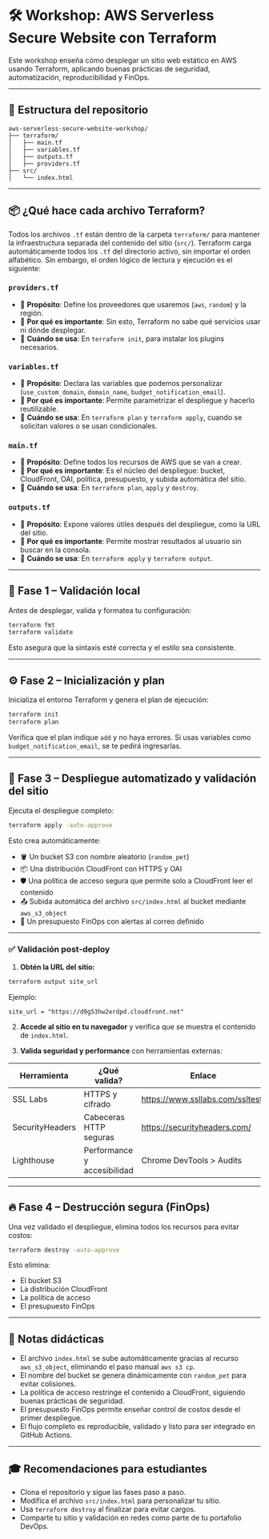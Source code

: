 # 🛠️ Workshop: AWS Serverless Secure Website con Terraform

Este workshop enseña cómo desplegar un sitio web estático en AWS usando Terraform, aplicando buenas prácticas de seguridad, automatización, reproducibilidad y FinOps.

---

## 📁 Estructura del repositorio

```
aws-serverless-secure-website-workshop/
├── terraform/
│   ├── main.tf
│   ├── variables.tf
│   ├── outputs.tf
│   ├── providers.tf
├── src/
│   └── index.html
```

---

## 📦 ¿Qué hace cada archivo Terraform?

Todos los archivos `.tf` están dentro de la carpeta `terraform/` para mantener la infraestructura separada del contenido del sitio (`src/`). Terraform carga automáticamente todos los `.tf` del directorio activo, sin importar el orden alfabético. Sin embargo, el orden lógico de lectura y ejecución es el siguiente:

### `providers.tf`

- 📌 **Propósito**: Define los proveedores que usaremos (`aws`, `random`) y la región.
- 🧠 **Por qué es importante**: Sin esto, Terraform no sabe qué servicios usar ni dónde desplegar.
- 🧪 **Cuándo se usa**: En `terraform init`, para instalar los plugins necesarios.

### `variables.tf`

- 📌 **Propósito**: Declara las variables que podemos personalizar (`use_custom_domain`, `domain_name`, `budget_notification_email`).
- 🧠 **Por qué es importante**: Permite parametrizar el despliegue y hacerlo reutilizable.
- 🧪 **Cuándo se usa**: En `terraform plan` y `terraform apply`, cuando se solicitan valores o se usan condicionales.

### `main.tf`

- 📌 **Propósito**: Define todos los recursos de AWS que se van a crear.
- 🧠 **Por qué es importante**: Es el núcleo del despliegue: bucket, CloudFront, OAI, política, presupuesto, y subida automática del sitio.
- 🧪 **Cuándo se usa**: En `terraform plan`, `apply` y `destroy`.

### `outputs.tf`

- 📌 **Propósito**: Expone valores útiles después del despliegue, como la URL del sitio.
- 🧠 **Por qué es importante**: Permite mostrar resultados al usuario sin buscar en la consola.
- 🧪 **Cuándo se usa**: En `terraform apply` y `terraform output`.

---

## 🚀 Fase 1 – Validación local

Antes de desplegar, valida y formatea tu configuración:

```bash
terraform fmt
terraform validate
```

Esto asegura que la sintaxis esté correcta y el estilo sea consistente.

---

## ⚙️ Fase 2 – Inicialización y plan

Inicializa el entorno Terraform y genera el plan de ejecución:

```bash
terraform init
terraform plan
```

Verifica que el plan indique `add` y no haya errores. Si usas variables como `budget_notification_email`, se te pedirá ingresarlas.

---

## 🧩 Fase 3 – Despliegue automatizado y validación del sitio

Ejecuta el despliegue completo:

```bash
terraform apply -auto-approve
```

Esto crea automáticamente:

- 🪣 Un bucket S3 con nombre aleatorio (`random_pet`)
- 📦 Una distribución CloudFront con HTTPS y OAI
- 🛡️ Una política de acceso segura que permite solo a CloudFront leer el contenido
- 📤 Subida automática del archivo `src/index.html` al bucket mediante `aws_s3_object`
- 💸 Un presupuesto FinOps con alertas al correo definido

---

### ✅ Validación post-deploy

1. **Obtén la URL del sitio:**

```bash
terraform output site_url
```

Ejemplo:

```
site_url = "https://d9g53hw2erdpd.cloudfront.net"
```

2. **Accede al sitio en tu navegador** y verifica que se muestra el contenido de `index.html`.

3. **Valida seguridad y performance** con herramientas externas:

| Herramienta        | ¿Qué valida?             | Enlace                                      |
|--------------------|--------------------------|---------------------------------------------|
| SSL Labs           | HTTPS y cifrado          | https://www.ssllabs.com/ssltest/            |
| SecurityHeaders    | Cabeceras HTTP seguras   | https://securityheaders.com/                |
| Lighthouse         | Performance y accesibilidad | Chrome DevTools > Audits                |

---

## 🔥 Fase 4 – Destrucción segura (FinOps)

Una vez validado el despliegue, elimina todos los recursos para evitar costos:

```bash
terraform destroy -auto-approve
```

Esto elimina:

- El bucket S3
- La distribución CloudFront
- La política de acceso
- El presupuesto FinOps

---

## 📌 Notas didácticas

- El archivo `index.html` se sube automáticamente gracias al recurso `aws_s3_object`, eliminando el paso manual `aws s3 cp`.
- El nombre del bucket se genera dinámicamente con `random_pet` para evitar colisiones.
- La política de acceso restringe el contenido a CloudFront, siguiendo buenas prácticas de seguridad.
- El presupuesto FinOps permite enseñar control de costos desde el primer despliegue.
- El flujo completo es reproducible, validado y listo para ser integrado en GitHub Actions.

---

## 🎓 Recomendaciones para estudiantes

- Clona el repositorio y sigue las fases paso a paso.
- Modifica el archivo `src/index.html` para personalizar tu sitio.
- Usa `terraform destroy` al finalizar para evitar cargos.
- Comparte tu sitio y validación en redes como parte de tu portafolio DevOps.

